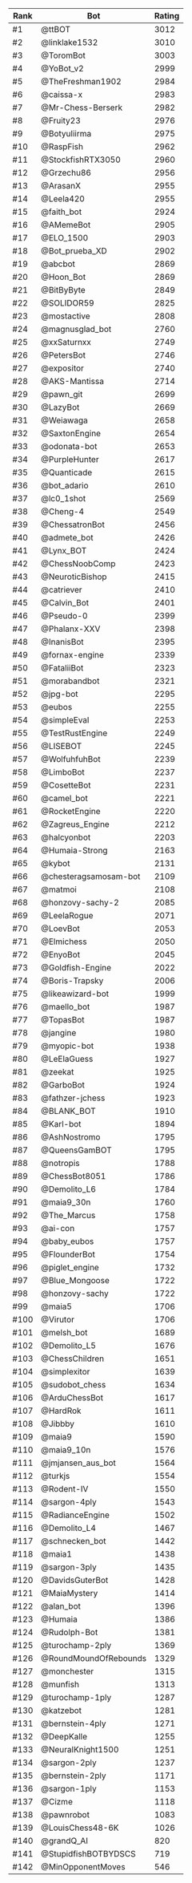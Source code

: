 Rank|Bot|Rating
---|---|---
#1|@ttBOT|3012
#2|@linklake1532|3010
#3|@ToromBot|3003
#4|@YoBot_v2|2999
#5|@TheFreshman1902|2984
#6|@caissa-x|2983
#7|@Mr-Chess-Berserk|2982
#8|@Fruity23|2976
#9|@Botyuliirma|2975
#10|@RaspFish|2962
#11|@StockfishRTX3050|2960
#12|@Grzechu86|2956
#13|@ArasanX|2955
#14|@Leela420|2955
#15|@faith_bot|2924
#16|@AMemeBot|2905
#17|@ELO_1500|2903
#18|@Bot_prueba_XD|2902
#19|@abcbot|2869
#20|@Hoon_Bot|2869
#21|@BitByByte|2849
#22|@SOLIDOR59|2825
#23|@mostactive|2808
#24|@magnusglad_bot|2760
#25|@xxSaturnxx|2749
#26|@PetersBot|2746
#27|@expositor|2740
#28|@AKS-Mantissa|2714
#29|@pawn_git|2699
#30|@LazyBot|2669
#31|@Weiawaga|2658
#32|@SaxtonEngine|2654
#33|@odonata-bot|2653
#34|@PurpleHunter|2617
#35|@Quanticade|2615
#36|@bot_adario|2610
#37|@lc0_1shot|2569
#38|@Cheng-4|2549
#39|@ChessatronBot|2456
#40|@admete_bot|2426
#41|@Lynx_BOT|2424
#42|@ChessNoobComp|2423
#43|@NeuroticBishop|2415
#44|@catriever|2410
#45|@Calvin_Bot|2401
#46|@Pseudo-0|2399
#47|@Phalanx-XXV|2398
#48|@InanisBot|2395
#49|@fornax-engine|2339
#50|@FataliiBot|2323
#51|@morabandbot|2321
#52|@jpg-bot|2295
#53|@eubos|2255
#54|@simpleEval|2253
#55|@TestRustEngine|2249
#56|@LISEBOT|2245
#57|@WolfuhfuhBot|2239
#58|@LimboBot|2237
#59|@CosetteBot|2231
#60|@camel_bot|2221
#61|@RocketEngine|2220
#62|@Zagreus_Engine|2212
#63|@halcyonbot|2203
#64|@Humaia-Strong|2163
#65|@kybot|2131
#66|@chesteragsamosam-bot|2109
#67|@matmoi|2108
#68|@honzovy-sachy-2|2085
#69|@LeelaRogue|2071
#70|@LoevBot|2053
#71|@Elmichess|2050
#72|@EnyoBot|2045
#73|@Goldfish-Engine|2022
#74|@Boris-Trapsky|2006
#75|@likeawizard-bot|1999
#76|@maello_bot|1987
#77|@TopasBot|1987
#78|@jangine|1980
#79|@myopic-bot|1938
#80|@LeElaGuess|1927
#81|@zeekat|1925
#82|@GarboBot|1924
#83|@fathzer-jchess|1923
#84|@BLANK_BOT|1910
#85|@Karl-bot|1894
#86|@AshNostromo|1795
#87|@QueensGamBOT|1795
#88|@notropis|1788
#89|@ChessBot8051|1786
#90|@Demolito_L6|1784
#91|@maia9_30n|1760
#92|@The_Marcus|1758
#93|@ai-con|1757
#94|@baby_eubos|1757
#95|@FlounderBot|1754
#96|@piglet_engine|1732
#97|@Blue_Mongoose|1722
#98|@honzovy-sachy|1722
#99|@maia5|1706
#100|@Virutor|1706
#101|@melsh_bot|1689
#102|@Demolito_L5|1676
#103|@ChessChildren|1651
#104|@simplexitor|1639
#105|@sudobot_chess|1634
#106|@ArduChessBot|1617
#107|@HardRok|1611
#108|@Jibbby|1610
#109|@maia9|1590
#110|@maia9_10n|1576
#111|@jmjansen_aus_bot|1564
#112|@turkjs|1554
#113|@Rodent-IV|1550
#114|@sargon-4ply|1543
#115|@RadianceEngine|1502
#116|@Demolito_L4|1467
#117|@schnecken_bot|1442
#118|@maia1|1438
#119|@sargon-3ply|1435
#120|@DavidsGuterBot|1428
#121|@MaiaMystery|1414
#122|@alan_bot|1396
#123|@Humaia|1386
#124|@Rudolph-Bot|1381
#125|@turochamp-2ply|1369
#126|@RoundMoundOfRebounds|1329
#127|@monchester|1315
#128|@munfish|1313
#129|@turochamp-1ply|1287
#130|@katzebot|1281
#131|@bernstein-4ply|1271
#132|@DeepKalle|1255
#133|@NeuralKnight1500|1251
#134|@sargon-2ply|1237
#135|@bernstein-2ply|1171
#136|@sargon-1ply|1153
#137|@Cizme|1118
#138|@pawnrobot|1083
#139|@LouisChess48-6K|1026
#140|@grandQ_AI|820
#141|@StupidfishBOTBYDSCS|719
#142|@MinOpponentMoves|546
